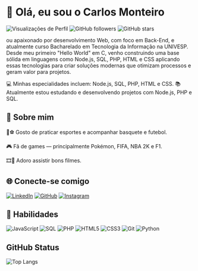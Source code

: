 # 👋 Olá, eu sou o Carlos Monteiro
<p align="left"> <img src="https://komarev.com/ghpvc/?username=ocarlosmonteiro" alt="Visualizações de Perfil" /> <img alt="GitHub followers" src="https://img.shields.io/github/followers/ocarlosmonteiro?label=Followers&color=red&style=flat"> <img alt="GitHub stars" src="https://img.shields.io/github/stars/ocarlosmonteiro?label=Stars&color=green&style=flat"> </p>

ou apaixonado por desenvolvimento Web, com foco em Back-End, e atualmente curso Bacharelado em Tecnologia da Informação na UNIVESP. Desde meu primeiro "Hello World" em C, venho construindo uma base sólida em linguagens como Node.js, SQL, PHP, HTML e CSS aplicando essas tecnologias para criar soluções modernas que otimizam processos e geram valor para projetos.

💻 Minhas especialidades incluem: Node.js, SQL, PHP, HTML e CSS.
📚 Atualmente estou estudando e desenvolvendo projetos com Node.js, PHP e SQL.

## 🎯 Sobre mim

🏀⚽ Gosto de praticar esportes e acompanhar basquete e futebol.

🎮 Fã de games — principalmente Pokémon, FIFA, NBA 2K e F1.

🎞️🍿 Adoro assistir bons filmes.



## 🌐 Conecte-se comigo
[![LinkedIn](https://img.shields.io/badge/LinkedIn-000000?style=for-the-badge&logo=linkedin&logoColor=blue)](https://www.linkedin.com/in/ocarlosrenanmonteiro/)
[![GitHub](https://img.shields.io/badge/GitHub-000000?style=for-the-badge&logo=github&logoColor=white)](https://github.com/ocarlosmonteiro)
[![Instagram](https://img.shields.io/badge/-Instagram-000000?style=for-the-badge&logo=instagram&logoColor=white)](https://www.instagram.com/ocarlosmonteiro/)

## 🚀 Habilidades
![JavaScript](https://img.shields.io/badge/JavaScript-000000?style=for-the-badge&logo=javascript&logoColor=yellow)
![SQL](https://img.shields.io/badge/SQL-000000?style=for-the-badge&logo=mysql&logoColor=blue)
![PHP](https://img.shields.io/badge/PHP-000000?style=for-the-badge&logo=php&logoColor=blue)
![HTML5](https://img.shields.io/badge/HTML5-000000?style=for-the-badge&logo=html5&logoColor=orange)
![CSS3](https://img.shields.io/badge/CSS3-000000?style=for-the-badge&logo=css&logoColor=blue)
![Git](https://img.shields.io/badge/GIT-000000?style=for-the-badge&logo=git&logoColor=orange)
![Python](https://img.shields.io/badge/Python-000000?style=for-the-badge&logo=python&logoColor=blue)

## GitHub Status
![Top Langs](https://github-readme-stats.vercel.app/api/top-langs/?username=anuraghazra&layout=compact)

